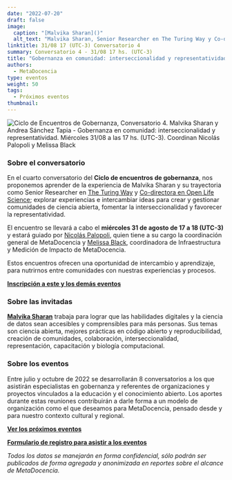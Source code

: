 ```yaml
---
date: "2022-07-20"
draft: false
image:
  caption: "[Malvika Sharan]()"
  alt_text: "Malvika Sharan, Senior Researcher en The Turing Way y Co-directora en Open Life Science"
linktitle: 31/08 17 (UTC-3) Conversatorio 4
summary: Conversatorio 4 - 31/08 17 hs. (UTC-3)
title: "Gobernanza en comunidad: interseccionalidad y representatividad - Malvika Sharan y Andrea Sánchez-Tapia"
authors:
  - MetaDocencia
type: eventos
weight: 50
tags:
  - Próximos eventos
thumbnail:
---
```


![Ciclo de Encuentros de Gobernanza, Conversatorio 4. Malvika Sharan y Andrea Sánchez Tapia - Gobernanza en comunidad: interseccionalidad y representatividad. Miércoles 31/08 a las 17 hs. (UTC-3). Coordinan Nicolás Palopoli y Melissa Black]()

### Sobre el conversatorio

En el cuarto conversatorio del **Ciclo de encuentros de gobernanza**, nos proponemos aprender de la experiencia de Malvika Sharan y su trayectoria como Senior Researcher en [The Turing Way](https://www.turing.ac.uk/research/research-projects/turing-way) y [Co-directora en Open Life Science](https://openlifesci.org/); explorar experiencias e intercambiar ideas para crear y gestionar comunidades de ciencia abierta, fomentar la interseccionalidad y favorecer la representatividad.  

El encuentro se llevará a cabo el **miércoles 31 de agosto de 17 a 18 (UTC-3)** y estará guiado por [Nicolás Palopoli](https://www.metadocencia.org/authors/npalopoli/), quien tiene a su cargo la coordinación general de MetaDocencia y [Melissa Black](https://www.metadocencia.org/authors/melissa/), coordinadora de Infraestructura y Medición de Impacto de MetaDocencia.

Estos encuentros ofrecen una oportunidad de intercambio y aprendizaje, para nutrirnos entre comunidades con nuestras experiencias y procesos.

**[Inscripción a este y los demás eventos](https://docs.google.com/forms/d/e/1FAIpQLSfUHrL4F10zWwOuRKW0I8y-_7YT1p8PslzIk7jLBuoR41Hs-Q/viewform)**

### Sobre las invitadas

[**Malvika Sharan**](https://malvikasharan.github.io/) trabaja para lograr que las habilidades digitales y la ciencia de datos sean accesibles y comprensibles para más personas. Sus temas son ciencia abierta, mejores prácticas en código abierto y reproducibilidad, creación de comunidades, colaboración, interseccionalidad, representación, capacitación y biología computacional.

### Sobre los eventos

Entre julio y octubre de 2022 se desarrollarán 8 conversatorios a los que asistirán especialistas en gobernanza y referentes de organizaciones y proyectos vinculados a la educación y el conocimiento abierto. Los aportes durante estas reuniones contribuirán a darle forma a un modelo de organización como el que deseamos para MetaDocencia, pensado desde y para nuestro contexto cultural y regional. 

**[Ver los próximos eventos](https://www.metadocencia.org/eventos/)**

**[Formulario de registro para asistir a los eventos](https://docs.google.com/forms/d/e/1FAIpQLSfUHrL4F10zWwOuRKW0I8y-_7YT1p8PslzIk7jLBuoR41Hs-Q/viewform)**

*Todos los datos se manejarán en forma confidencial, sólo podrán ser publicados de forma agregada y anonimizada en reportes sobre el alcance de MetaDocencia.*
